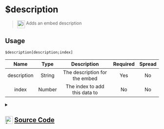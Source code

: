 # $description
> <img align="top" src="https://upload.wikimedia.org/wikipedia/commons/thumb/e/e4/Infobox_info_icon.svg/160px-Infobox_info_icon.svg.png?20150409153300" alt="image" width="25" height="auto"> Adds an embed description
## Usage
```
$description[description;index]
```
| Name | Type | Description | Required | Spread
| :---: | :---: | :---: | :---: | :---: |
description | String | The description for the embed | Yes | No
index | Number | The index to add this data to | No | No
<details>
<summary>
    
## <img align="top" src="https://cdn4.iconfinder.com/data/icons/iconsimple-logotypes/512/github-512.png" alt="image" width="25" height="auto">  [Source Code](https://github.com/tryforge/ForgeScript-V2/blob/main/src/native/description.ts)
    
</summary>
    
```ts
import { ArgType, NativeFunction, Return } from "../structures"

export default new NativeFunction({
    name: "$description",
    description: "Adds an embed description",
    unwrap: true,
    args: [
        {
            name: "description",
            description: "The description for the embed",
            required: true,
            type: ArgType.String,
            rest: false
        },
        {
            name: "index",
            description: "The index to add this data to",
            rest: false,
            type: ArgType.Number
        }
    ],
    brackets: true,
    execute(ctx, [ description, index ]) {
        ctx.container.embed((index ?? 1) - 1).setDescription(description)
        return Return.success()
    },
})
```
    
</details>